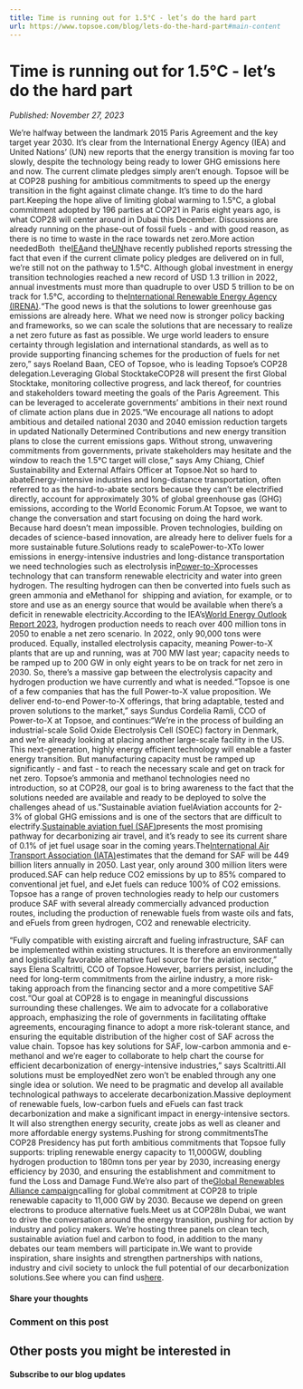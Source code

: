 ```yaml
---
title: Time is running out for 1.5°C - let’s do the hard part
url: https://www.topsoe.com/blog/lets-do-the-hard-part#main-content
---
```


# Time is running out for 1.5°C - let’s do the hard part

*Published: November 27, 2023*

We’re halfway between the landmark 2015 Paris Agreement and the key target year 2030. It’s clear from the International Energy Agency (IEA) and United Nations’ (UN) new reports that the energy transition is moving far too slowly, despite the technology being ready to lower GHG emissions here and now. The current climate pledges simply aren’t enough. Topsoe will be at COP28 pushing for ambitious commitments to speed up the energy transition in the fight against climate change. It’s time to do the hard part.Keeping the hope alive of limiting global warming to 1.5°C, a global commitment adopted by 196 parties at COP21 in Paris eight years ago, is what COP28 will center around in Dubai this December. Discussions are already running on the phase-out of fossil fuels - and with good reason, as there is no time to waste in the race towards net zero.More action neededBoth  the[IEA](https://iea.blob.core.windows.net/assets/614bb748-dc5e-440b-966a-adae9ea022fe/WorldEnergyOutlook2023.pdf)and the[UN](https://wedocs.unep.org/bitstream/handle/20.500.11822/43922/EGR2023.pdf?sequence=3&isAllowed=y)have recently published reports stressing the fact that even if the current climate policy pledges are delivered on in full, we’re still not on the pathway to 1.5°C. Although global investment in energy transition technologies reached a new record of USD 1.3 trillion in 2022, annual investments must more than quadruple to over USD 5 trillion to be on track for 1.5°C, according to the[International Renewable Energy Agency (IRENA)](https://www.irena.org/Digital-Report/World-Energy-Transitions-Outlook-2023).“The good news is that the solutions to lower greenhouse gas emissions are already here. What we need now is stronger policy backing and frameworks, so we can scale the solutions that are necessary to realize a net zero future as fast as possible. We urge world leaders to ensure certainty through legislation and international standards, as well as to provide supporting financing schemes for the production of fuels for net zero,” says Roeland Baan, CEO of Topsoe, who is leading Topsoe’s COP28 delegation.Leveraging Global StocktakeCOP28 will present the first Global Stocktake, monitoring collective progress, and lack thereof, for countries and stakeholders toward meeting the goals of the Paris Agreement. This can be leveraged to accelerate governments’ ambitions in their next round of climate action plans due in 2025.“We encourage all nations to adopt ambitious and detailed national 2030 and 2040 emission reduction targets in updated Nationally Determined Contributions and new energy transition plans to close the current emissions gaps. Without strong, unwavering commitments from governments, private stakeholders may hesitate and the window to reach the 1.5°C target will close,” says Amy Chiang, Chief Sustainability and External Affairs Officer at Topsoe.Not so hard to abateEnergy-intensive industries and long-distance transportation, often referred to as the hard-to-abate sectors because they can’t be electrified directly, account for approximately 30% of global greenhouse gas (GHG) emissions, according to the World Economic Forum.At Topsoe, we want to change the conversation and start focusing on doing the hard work. Because hard doesn’t mean impossible. Proven technologies, building on decades of science-based innovation, are already here to deliver fuels for a more sustainable future.Solutions ready to scalePower-to-XTo lower emissions in energy-intensive industries and long-distance transportation we need technologies such as electrolysis in[Power-to-X](/blog/power-to-x-a-key-component-in-the-global-energy-transition)processes technology that can transform renewable electricity and water into green hydrogen. The resulting hydrogen can then be converted into fuels such as green ammonia and eMethanol for  shipping and aviation, for example, or to store and use as an energy source that would be available when there’s a deficit in renewable electricity.According to the IEA’s[World Energy Outlook Report 2023](https://iea.blob.core.windows.net/assets/614bb748-dc5e-440b-966a-adae9ea022fe/WorldEnergyOutlook2023.pdf), hydrogen production needs to reach over 400 million tons in 2050 to enable a net zero scenario. In 2022, only 90,000 tons were produced. Equally, installed electrolysis capacity, meaning Power-to-X plants that are up and running, was at 700 MW last year; capacity needs to be ramped up to 200 GW in only eight years to be on track for net zero in 2030. So, there’s a massive gap between the electrolysis capacity and hydrogen production we have currently and what is needed.“Topsoe is one of a few companies that has the full Power-to-X value proposition. We deliver end-to-end Power-to-X offerings, that bring adaptable, tested and proven solutions to the market,” says Sundus Cordelia Ramli, CCO of Power-to-X at Topsoe, and continues:“We’re in the process of building an industrial-scale Solid Oxide Electrolysis Cell (SOEC) factory in Denmark, and we’re already looking at placing another large-scale facility in the US. This next-generation, highly energy efficient technology will enable a faster energy transition. But manufacturing capacity must be ramped up significantly - and fast - to reach the necessary scale and get on track for net zero. Topsoe’s ammonia and methanol technologies need no introduction, so at COP28, our goal is to bring awareness to the fact that the solutions needed are available and ready to be deployed to solve the challenges ahead of us.”Sustainable aviation fuelAviation accounts for 2-3% of global GHG emissions and is one of the sectors that are difficult to electrify.[Sustainable aviation fuel (SAF)](/blog/clearing-the-runway-for-saf-takeoff-is-existing-legislation-enough)presents the most promising pathway for decarbonizing air travel, and it’s ready to see its current share of 0.1% of jet fuel usage soar in the coming years.The[International Air Transport Association (IATA)](https://www.iata.org/en/iata-repository/pressroom/fact-sheets/fact-sheet---alternative-fuels/)estimates that the demand for SAF will be 449 billion liters annually in 2050. Last year, only around 300 million liters were produced.SAF can help reduce CO2 emissions by up to 85% compared to conventional jet fuel, and eJet fuels can reduce 100% of CO2 emissions. Topsoe has a range of proven technologies ready to help our customers produce SAF with several already commercially advanced production routes, including the production of renewable fuels from waste oils and fats, and eFuels from green hydrogen, CO2 and renewable electricity.

“Fully compatible with existing aircraft and fueling infrastructure, SAF can be implemented within existing structures. It is therefore an environmentally and logistically favorable alternative fuel source for the aviation sector,” says Elena Scaltritti, CCO of Topsoe.However, barriers persist, including the need for long-term commitments from the airline industry, a more risk-taking approach from the financing sector and a more competitive SAF cost.“Our goal at COP28 is to engage in meaningful discussions surrounding these challenges. We aim to advocate for a collaborative approach, emphasizing the role of governments in facilitating offtake agreements, encouraging finance to adopt a more risk-tolerant stance, and ensuring the equitable distribution of the higher cost of SAF across the value chain. Topsoe has key solutions for SAF, low-carbon ammonia and e-methanol and we’re eager to collaborate to help chart the course for efficient decarbonization of energy-intensive industries,” says Scaltritti.All solutions must be employedNet zero won’t be enabled through any one single idea or solution. We need to be pragmatic and develop all available technological pathways to accelerate decarbonization.Massive deployment of renewable fuels, low-carbon fuels and eFuels can fast track decarbonization and make a significant impact in energy-intensive sectors. It will also strengthen energy security, create jobs as well as cleaner and more affordable energy systems.Pushing for strong commitmentsThe COP28 Presidency has put forth ambitious commitments that Topsoe fully supports: tripling renewable energy capacity to 11,000GW, doubling hydrogen production to 180mn tons per year by 2030, increasing energy efficiency by 2030, and ensuring the establishment and commitment to fund the Loss and Damage Fund.We’re also part of the[Global Renewables Alliance campaign](https://globalrenewablesalliance.org/open-letter/)calling for global commitment at COP28 to triple renewable capacity to 11,000 GW by 2030. Because we depend on green electrons to produce alternative fuels.Meet us at COP28In Dubai, we want to drive the conversation around the energy transition, pushing for action by industry and policy makers. We’re hosting three panels on clean tech, sustainable aviation fuel and carbon to food, in addition to the many debates our team members will participate in.We want to provide inspiration, share insights and strengthen partnerships with nations, industry and civil society to unlock the full potential of our decarbonization solutions.See where you can find us[here](https://info.topsoe.com/cop28meet).

#### Share your thoughts

### Comment on this post

## Other posts you might be interested in

#### Subscribe to our blog updates